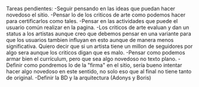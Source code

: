 Tareas pendientes:
-Seguir pensando en las ideas que puedan hacer novedoso el sitio.
-Pensar lo de los criticos de arte como podemos hacer para certificarlos como tales.
-Pensar en las actividades que puede el usuario común realizar en la pagina.
-Los criticos de arte evaluan y dan un status a los artistas aunque creo que debemos pensar en una variante para que los usuarios tambien influyan en esto aunque de manera menos significativa. Quiero decir que si un artista tiene un millon de seguidores por algo sera aunque los criticos digan que es malo.
-Pensar como podemos armar bien el currículum, pero que sea algo novedoso no texto plano.
-Definir como pondremos lo de la "firma" en el sitio, sería bueno intentar hacer algo novedoso en este sentido, no solo eso que al final no tiene tanto de original.
-Definir la BD y la arquitectura (Adonys y Boris)

